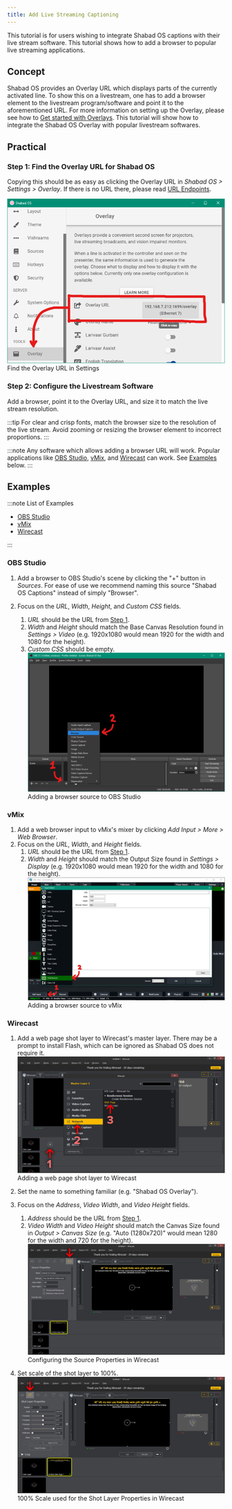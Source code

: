 ```yaml
---
title: Add Live Streaming Captioning
---
```


This tutorial is for users wishing to integrate Shabad OS captions with their live stream software. This tutorial shows how to add a browser to popular live streaming applications.

## Concept

Shabad OS provides an Overlay URL which displays parts of the currently activated line. To show this on a livestream, one has to add a browser element to the livestream program/software and point it to the aforementioned URL. For more information on setting up the Overlay, please see how to [Get started with Overlays](./get-started.md). This tutorial will show how to integrate the Shabad OS Overlay with popular livestream softwares.

## Practical

### Step 1: Find the Overlay URL for Shabad OS

Copying this should be as easy as clicking the Overlay URL in _Shabad OS > Settings > Overlay_. If there is no URL there, please read [URL Endpoints](./../url-endpoints.md).

![,500](../images/settings-overlay-url.png)
Find the Overlay URL in Settings

### Step 2: Configure the Livestream Software

Add a browser, point it to the Overlay URL, and size it to match the live stream resolution.

:::tip
For clear and crisp fonts, match the browser size to the resolution of the live stream. Avoid zooming or resizing the browser element to incorrect proportions.
:::

:::note
Any software which allows adding a browser URL will work. Popular applications like [OBS Studio](https://obsproject.com/), [vMix](https://www.vmix.com/), and [Wirecast](https://www.telestream.net/wirecast/overview.htm) can work. See [Examples](#examples) below.
:::

## Examples

:::note List of Examples

- [OBS Studio](#obs-studio)
- [vMix](#vmix)
- [Wirecast](#wirecast)

:::

### OBS Studio

1. Add a browser to OBS Studio's scene by clicking the "+" button in _Sources_. For ease of use we recommend naming this source "Shabad OS Captions" instead of simply "Browser".
2. Focus on the _URL_, _Width_, _Height_, and _Custom CSS_ fields.

   1. _URL_ should be the URL from [Step 1](#step-1-find-the-overlay-url-for-shabad-os).
   2. _Width_ and _Height_ should match the Base Canvas Resolution found in _Settings > Video_ (e.g. 1920x1080 would mean 1920 for the width and 1080 for the height).
   3. _Custom CSS_ should be empty.
      ![OBS Studio,500](../images/add-browser-obs-studio.png)
      Adding a browser source to OBS Studio

### vMix

1. Add a web browser input to vMix's mixer by clicking _Add Input > More > Web Browser_.
2. Focus on the _URL_, _Width_, and _Height_ fields.
   1. _URL_ should be the URL from [Step 1](#step-1-find-the-overlay-url-for-shabad-os).
   2. _Width_ and _Height_ should match the Output Size found in _Settings > Display_ (e.g. 1920x1080 would mean 1920 for the width and 1080 for the height).
      ![vMix,500](./../images/add-browser-vmix.png)
      Adding a browser source to vMix

### Wirecast

1. Add a web page shot layer to Wirecast's master layer. There may be a prompt to install Flash, which can be ignored as Shabad OS does not require it.
   ![vMix,500](./../images/wirecast-add-web-page.png)
   Adding a web page shot layer to Wirecast

2. Set the name to something familiar (e.g. "Shabad OS Overlay").

3. Focus on the _Address_, _Video Width_, and _Video Height_ fields.

   1. _Address_ should be the URL from [Step 1](#step-1-find-the-overlay-url-for-shabad-os).
   2. _Video Width_ and _Video Height_ should match the Canvas Size found in _Output > Canvas Size_ (e.g. "Auto (1280x720)" would mean 1280 for the width and 720 for the height).
      ![vMix,500](./../images/wirecast-source-properties.png)
      Configuring the Source Properties in Wirecast

4. Set scale of the shot layer to 100%.
   ![vMix,500](../images/wirecast-shot-layer-properties.png)
   100% Scale used for the Shot Layer Properties in Wirecast
